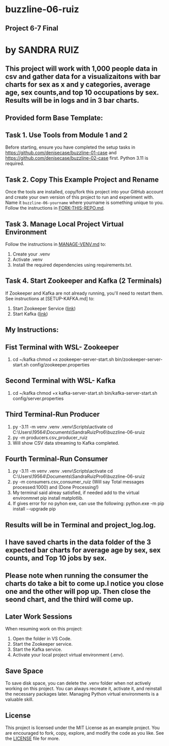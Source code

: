 # buzzline-06-ruiz
## Project 6-7 Final
# by SANDRA RUIZ

## This project will work with 1,000 people data in csv and gather data for a visualizaitons with bar charts for sex as x and y categories, average age, sex counts,and top 10 occupations by sex. Results will be in logs and in 3 bar charts.

## Provided form Base Template:
## Task 1. Use Tools from Module 1 and 2

Before starting, ensure you have completed the setup tasks in <https://github.com/denisecase/buzzline-01-case> and <https://github.com/denisecase/buzzline-02-case> first. 
Python 3.11 is required. 

## Task 2. Copy This Example Project and Rename

Once the tools are installed, copy/fork this project into your GitHub account
and create your own version of this project to run and experiment with.
Name it `buzzline-06-yourname` where yourname is something unique to you.
Follow the instructions in [FORK-THIS-REPO.md](https://github.com/denisecase/buzzline-01-case/blob/main/docs/FORK-THIS-REPO.md).
    

## Task 3. Manage Local Project Virtual Environment

Follow the instructions in [MANAGE-VENV.md](https://github.com/denisecase/buzzline-01-case/blob/main/docs/MANAGE-VENV.md) to:
1. Create your .venv
2. Activate .venv
3. Install the required dependencies using requirements.txt.

## Task 4. Start Zookeeper and Kafka (2 Terminals)

If Zookeeper and Kafka are not already running, you'll need to restart them.
See instructions at [SETUP-KAFKA.md] to:

1. Start Zookeeper Service ([link](https://github.com/denisecase/buzzline-02-case/blob/main/docs/SETUP-KAFKA.md#step-7-start-zookeeper-service-terminal-1))
2. Start Kafka ([link](https://github.com/denisecase/buzzline-02-case/blob/main/docs/SETUP-KAFKA.md#step-8-start-kafka-terminal-2))

## My Instructions:
## Fist Terminal with WSL- Zookeeper
1. cd ~/kafka
chmod +x zookeeper-server-start.sh
bin/zookeeper-server-start.sh config/zookeeper.properties

## Second Terminal with WSL- Kafka
1. cd ~/kafka
chmod +x kafka-server-start.sh
bin/kafka-server-start.sh config/server.properties

## Third Terminal-Run Producer
1. py -3.11 -m venv .venv
.venv\Scripts\activate
cd C:\Users\19564\Documents\SandraRuizPro6\buzzline-06-sruiz
2. py -m producers.csv_producer_ruiz
3. Will show CSV data streaming to Kafka completed.

## Fourth Terminal-Run Consumer
1. py -3.11 -m venv .venv
.venv\Scripts\activate
cd C:\Users\19564\Documents\SandraRuizPro6\buzzline-06-sruiz
2. py -m consumers.csv_consumer_ruiz  (Will say Total messages processed:1000) and (Done Processing!)
3. My terminal said alreay satisfied, if needed add to the virtual environmnet pip install matplotlib.
4. If gives error for no pyhon exe, can use the following: python.exe -m pip install --upgrade pip

## Results will be in Terminal and project_log.log.
## I have saved charts in the data folder of the 3 expected bar charts for average age by sex, sex counts, and Top 10 jobs by sex.
## Please note when running the consumer the charts do take a bit to come up.I notice you close one and the other will pop up. Then close the seond chart, and the third will come up.


## Later Work Sessions
When resuming work on this project:
1. Open the folder in VS Code. 
2. Start the Zookeeper service.
3. Start the Kafka service.
4. Activate your local project virtual environment (.env).

## Save Space
To save disk space, you can delete the .venv folder when not actively working on this project.
You can always recreate it, activate it, and reinstall the necessary packages later. 
Managing Python virtual environments is a valuable skill. 

## License
This project is licensed under the MIT License as an example project. 
You are encouraged to fork, copy, explore, and modify the code as you like. 
See the [LICENSE](LICENSE.txt) file for more.

